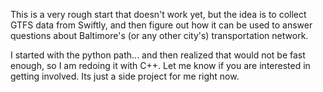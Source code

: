 This is a very rough start that doesn't work yet, but the idea is to collect GTFS data from Swiftly, and then figure out how it can be used to answer questions about Baltimore's (or any other city's) transportation network.

I started with the python path... and then realized that would not be fast enough, so I am redoing it with C++. Let me know if you are interested in getting involved. Its just a side project for me right now. 